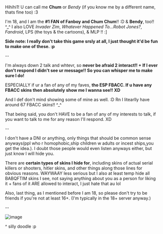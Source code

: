 Hihihi1! 
U can call me **Chum** or *Bendy* (if you know me by a different name, thats fine too) :3

I'm 18, and I am the **#1 FAN of Fanboy and Chum Chum**!! :D 
& **Bendy**, too!! ^_^ I also LOVE *Invader Zim*, *Whatever Happened To...Robot Jones?*, *Fandroid*, LPS (the toys & the cartoons), & MLP !! :]

**Side note: I really don't take this game srsly at all, I just thought it'd be fun to make one of these. :p** 

--

I'm always down 2 talk and whtevr, so **never be afraid 2 interact!! + If I ever don't respond I didn't see ur message!! So you can whisper me to make sure I do!**

ESPECIALLY if ur a fan of any of my faves, **tho ESP FBACC. If u have any FBACC skins then absolutely show me I wanna see!! XD** 

And I def don't mind showing some of mine as well. :D Rn I litearlly have around 67 FBACC skins!! ^_^

That being said, you don't HAVE to be a fan of any of my interests to talk, if you want to talk to me for any reason I'll respond. XD

--

I don't have a DNI or anything, only things that should be common sense anyways(ppl who r homophobic,ship children w adults or incest ships,you get the idea.). I doubt those people would even listen anyways either, but just know I will hide you.

There are **certain types of skins I hide for**, including skins of actual serial killers or shooters, hitler skins, and other things along those lines for obvious reasons. WAYWAAY less serious but I also at least temp hide all BABQFTIM skins I see, not saying anything about you as a person for liking it + fans of it ARE allowed to interact, I just hate that au lol

Also, last thing, as I mentioned before I am 18, so please don't try to be friends if you're not at least 16+. (I'm typically in the 18+ server anyway.)

--


![image](https://i.pinimg.com/736x/4d/f9/ee/4df9eed2910fea4ae6446cbc7aa75726.jpg)

^ silly  doodle :p

